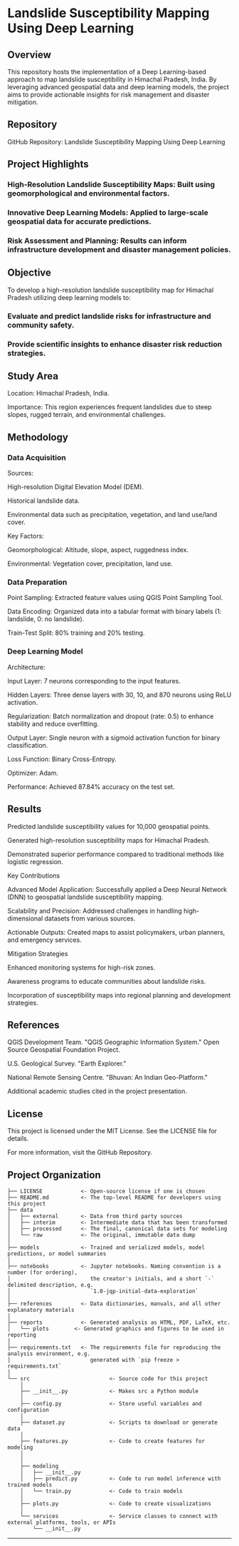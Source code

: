 # Landslide Susceptibility Mapping Using Deep Learning

## Overview

This repository hosts the implementation of a Deep Learning-based approach to map landslide susceptibility in Himachal Pradesh, India. By leveraging advanced geospatial data and deep learning models, the project aims to provide actionable insights for risk management and disaster mitigation.

## Repository

GitHub Repository: Landslide Susceptibility Mapping Using Deep Learning

## Project Highlights

### High-Resolution Landslide Susceptibility Maps: Built using geomorphological and environmental factors.

### Innovative Deep Learning Models: Applied to large-scale geospatial data for accurate predictions.

### Risk Assessment and Planning: Results can inform infrastructure development and disaster management policies.

## Objective

To develop a high-resolution landslide susceptibility map for Himachal Pradesh utilizing deep learning models to:

### Evaluate and predict landslide risks for infrastructure and community safety.

### Provide scientific insights to enhance disaster risk reduction strategies.

## Study Area

Location: Himachal Pradesh, India.

Importance: This region experiences frequent landslides due to steep slopes, rugged terrain, and environmental challenges.

## Methodology

### Data Acquisition

Sources:

High-resolution Digital Elevation Model (DEM).

Historical landslide data.

Environmental data such as precipitation, vegetation, and land use/land cover.

Key Factors:

Geomorphological: Altitude, slope, aspect, ruggedness index.

Environmental: Vegetation cover, precipitation, land use.

### Data Preparation

Point Sampling: Extracted feature values using QGIS Point Sampling Tool.

Data Encoding: Organized data into a tabular format with binary labels (1: landslide, 0: no landslide).

Train-Test Split: 80% training and 20% testing.

### Deep Learning Model

Architecture:

Input Layer: 7 neurons corresponding to the input features.

Hidden Layers: Three dense layers with 30, 10, and 870 neurons using ReLU activation.

Regularization: Batch normalization and dropout (rate: 0.5) to enhance stability and reduce overfitting.

Output Layer: Single neuron with a sigmoid activation function for binary classification.

Loss Function: Binary Cross-Entropy.

Optimizer: Adam.

Performance: Achieved 87.84% accuracy on the test set.

## Results

Predicted landslide susceptibility values for 10,000 geospatial points.

Generated high-resolution susceptibility maps for Himachal Pradesh.

Demonstrated superior performance compared to traditional methods like logistic regression.

Key Contributions

Advanced Model Application: Successfully applied a Deep Neural Network (DNN) to geospatial landslide susceptibility mapping.

Scalability and Precision: Addressed challenges in handling high-dimensional datasets from various sources.

Actionable Outputs: Created maps to assist policymakers, urban planners, and emergency services.

Mitigation Strategies

Enhanced monitoring systems for high-risk zones.

Awareness programs to educate communities about landslide risks.

Incorporation of susceptibility maps into regional planning and development strategies.

## References

QGIS Development Team. "QGIS Geographic Information System." Open Source Geospatial Foundation Project.

U.S. Geological Survey. "Earth Explorer."

National Remote Sensing Centre. "Bhuvan: An Indian Geo-Platform."

Additional academic studies cited in the project presentation.

## License

This project is licensed under the MIT License. See the LICENSE file for details.

For more information, visit the GitHub Repository.




## Project Organization

```
├── LICENSE            <- Open-source license if one is chosen
├── README.md          <- The top-level README for developers using this project
├── data
│   ├── external       <- Data from third party sources
│   ├── interim        <- Intermediate data that has been transformed
│   ├── processed      <- The final, canonical data sets for modeling
│   └── raw            <- The original, immutable data dump
│
├── models             <- Trained and serialized models, model predictions, or model summaries
│
├── notebooks          <- Jupyter notebooks. Naming convention is a number (for ordering),
│                         the creator's initials, and a short `-` delimited description, e.g.
│                         `1.0-jqp-initial-data-exploration`
│
├── references         <- Data dictionaries, manuals, and all other explanatory materials
│
├── reports            <- Generated analysis as HTML, PDF, LaTeX, etc.
│   └── plots        <- Generated graphics and figures to be used in reporting
│
├── requirements.txt   <- The requirements file for reproducing the analysis environment, e.g.
│                         generated with `pip freeze > requirements.txt`
│
└── src                         <- Source code for this project
    │
    ├── __init__.py             <- Makes src a Python module
    │
    ├── config.py               <- Store useful variables and configuration
    │
    ├── dataset.py              <- Scripts to download or generate data
    │
    ├── features.py             <- Code to create features for modeling
    │
    │    
    ├── modeling                
    │   ├── __init__.py 
    │   ├── predict.py          <- Code to run model inference with trained models          
    │   └── train.py            <- Code to train models
    │
    ├── plots.py                <- Code to create visualizations 
    │
    └── services                <- Service classes to connect with external platforms, tools, or APIs
        └── __init__.py 
```

--------
